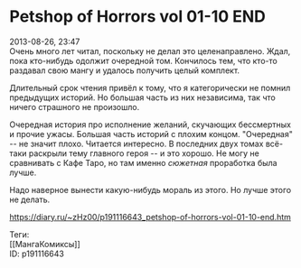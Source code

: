 Petshop of Horrors vol 01-10 END
=================================

   
 2013-08-26, 23:47   
  Очень много лет читал, поскольку не делал это целенаправлено. Ждал, пока кто-нибудь одолжит очередной том. Кончилось тем, что кто-то раздавал свою мангу и удалось получить целый комплект.   
   
 Длительный срок чтения привёл к тому, что я категорически не помнил предыдущих историй. Но большая часть из них независима, так что ничего страшного не произошло.   
   
 Очередная история про исполнение желаний, скучающих бессмертных и прочие ужасы. Большая часть историй с плохим концом. "Очередная" -- не значит плохо. Читается интересно. В последних двух томах всё-таки раскрыли тему главного героя -- и это хорошо. Не могу не сравнивать с Кафе Таро, но там именно  *сюжетная*  проработка была лучше.   
   
 Надо наверное вынести какую-нибудь мораль из этого. Но лучше этого не делать.   
    
 <https://diary.ru/~zHz00/p191116643_petshop-of-horrors-vol-01-10-end.htm>   
   
 Теги:   
 [[МангаКомиксы]]   
 ID: p191116643